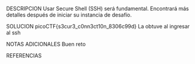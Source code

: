 DESCRIPCION
Usar Secure Shell (SSH) será fundamental. Encontrará más detalles después de iniciar su instancia de desafío.

SOLUCION
picoCTF{s3cur3_c0nn3ct10n_8306c99d}
La obtuve al ingresar al ssh 

NOTAS ADICIONALES
Buen reto

REFERENCIAS